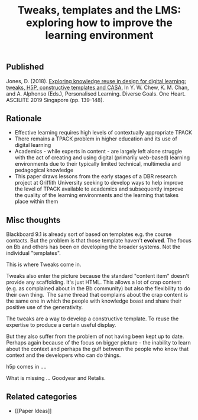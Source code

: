 ﻿---
title: 'Tweaks, templates and the LMS: exploring how to improve the learning environment'
---
## Published

Jones, D. (2018). [Exploring knowledge reuse in design for digital learning: tweaks, H5P, constructive templates and CASA.](https://djon.es/blog/2019/11/28/how-to-share-design-knowledge-in-design-for-digital-learning/) In Y. W. Chew, K. M. Chan, and A. Alphonso (Eds.), Personalised Learning. Diverse Goals. One Heart. ASCILITE 2019 Singapore (pp. 139-148).

## Rationale

- Effective learning requires high levels of contextually appropriate TPACK
- There remains a TPACK problem in higher education and its use of digital learning
- Academics - while experts in content - are largely left alone struggle with the act of creating and using digital (primarily web-based) learning environments due to their typically limited technical, multimedia and pedagogical knowledge
- This paper draws lessons from the early stages of a DBR research project at Griffith University seeking to develop ways to help improve the level of TPACK available to academics and subsequently improve the quality of the learning environments and the learning that takes place within them

## Misc thoughts

Blackboard 9.1 is already sort of based on templates e.g. the course contacts. But the problem is that those template haven't **evolved**. The focus on Bb and others has been on developing the broader systems. Not the individual "templates".

This is where Tweaks come in.

Tweaks also enter the picture because the standard "content item" doesn't provide any scaffolding. It's just HTML. This allows a lot of crap content (e.g. as complained about in the Bb community) but also the flexibility to do their own thing.  The same thread that complains about the crap content is the same one in which the people with knowledge boast and share their positive use of the generativity.

The tweaks are a way to develop a constructive template. To reuse the expertise to produce a certain useful display.

But they also suffer from the problem of not having been kept up to date. Perhaps again because of the focus on bigger picture - the inability to learn about the context and perhaps the gulf between the people who know that context and the developers who can do things.

h5p comes in ....

What is missing ... Goodyear and Retalis.

## Related categories

- [[Paper Ideas]]